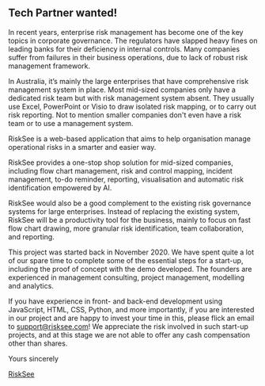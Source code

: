 ## Tech Partner wanted!

In recent years, enterprise risk management has become one of the key topics in corporate governance. The regulators have slapped heavy fines on leading banks for their deficiency in internal controls. Many companies suffer from failures in their business operations, due to lack of robust risk management framework.

In Australia, it’s mainly the large enterprises that have comprehensive risk management system in place. Most mid-sized companies only have a dedicated risk team but with risk management system absent. They usually use Excel, PowerPoint or Visio to draw isolated risk mapping, or to carry out risk reporting. Not to mention smaller companies don't even have a risk team or to use a management system.

RiskSee is a web-based application that aims to help organisation manage operational risks in a smarter and easier way. 

RiskSee provides a one-stop shop solution for mid-sized companies, including flow chart management, risk and control mapping, incident management, to-do reminder, reporting, visualisation and automatic risk identification empowered by AI.

RiskSee would also be a good complement to the existing risk governance systems for large enterprises. Instead of replacing the existing system, RiskSee will be a productivity tool for the business, mainly to focus on fast flow chart drawing, more granular risk identification, team collaboration, and reporting.

This project was started back in November 2020. We have spent quite a lot of our spare time to complete some of the essential steps for a start-up, including the proof of concept with the demo developed. The founders are experienced in management consulting, project management, modelling and analytics.

If you have experience in front- and back-end development using JavaScript, HTML, CSS, Python, and more importantly, if you are interested in our project and are happy to invest your time in this, please flick an email to support@risksee.com! We appreciate the risk involved in such start-up projects, and at this stage we are not able to offer any cash compensation other than shares. 



Yours sincerely

<a href="https://www.risksee.com">RiskSee</a>

